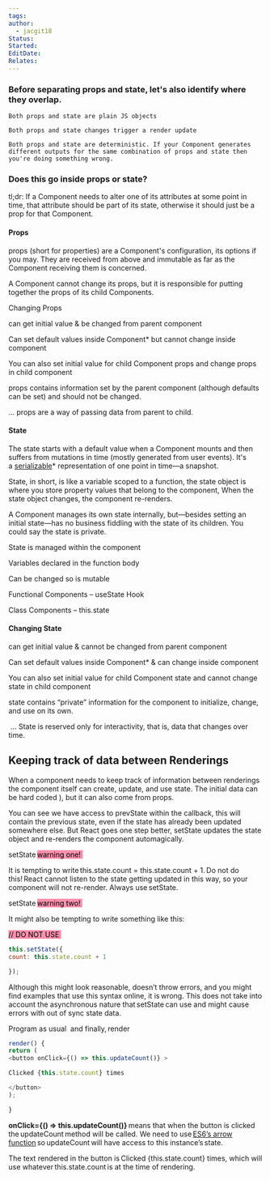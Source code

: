 ```yaml
---
tags: 
author:
  - jacgit18
Status: 
Started: 
EditDate: 
Relates:
---
```

### Before separating props and state, let's also identify where they overlap. 
```
Both props and state are plain JS objects 

Both props and state changes trigger a render update 

Both props and state are deterministic. If your Component generates different outputs for the same combination of props and state then you're doing something wrong. 

```

### Does this go inside props or state? 

tl;dr: If a Component needs to alter one of its attributes at some point in time, that attribute should be part of its state, otherwise it should just be a prop for that Component. 

#### Props 

props (short for properties) are a Component's configuration, its options if you may. They are received from above and immutable as far as the Component receiving them is concerned. 

A Component cannot change its props, but it is responsible for putting together the props of its child Components. 

Changing Props  

can get initial value & be changed from parent component  

Can set default values inside Component* but cannot change inside component  

You can also set initial value for child Component props and change props in child component  

props contains information set by the parent component (although defaults can be set) and should not be changed. 

... props are a way of passing data from parent to child. 

#### State 

The state starts with a default value when a Component mounts and then suffers from mutations in time (mostly generated from user events). It's a [serializable](onenote:Other.one#Serialization%20vs%20Parsing&section-id={CD0BD125-5364-4419-88DB-0D13D4F31B16}&page-id={FF98ADBC-AB2F-457E-A743-195AF759DF63}&end&base-path=https://mailcitytechcuny-my.sharepoint.com/personal/joshua_carpentier_mail_citytech_cuny_edu/Documents/Notebooks/Dev)* representation of one point in time—a snapshot. 

State, in short, is like a variable scoped to a function, the state object is where you store property values that belong to the component, When the state object changes, the component re-renders. 

A Component manages its own state internally, but—besides setting an initial state—has no business fiddling with the state of its children. You could say the state is private. 

State is managed within the component 

Variables declared in the function body 

Can be changed so is mutable 

Functional Components – useState Hook 

Class Components – this.state 



#### Changing State  

can get initial value & cannot be changed from parent component  

Can set default values inside Component* & can change inside component  

You can also set initial value for child Component state and cannot change state in child component  

state contains “private” information for the component to initialize, change, and use on its own. 

 ... State is reserved only for interactivity, that is, data that changes over time.


## Keeping track of data between Renderings

When a component needs to keep track of information between renderings the component itself can create, update, and use state. The initial data can be hard coded ), but it can also come from props. 

You can see we have access to prevState within the callback, this will contain the previous state, even if the state has already been updated somewhere else. But React goes one step better, setState updates the state object and re-renders the component automagically. 

setState <mark style="background: #FF5582A6;">warning one! </mark>

It is tempting to write this.state.count = this.state.count + 1. Do not do this! React cannot listen to the state getting updated in this way, so your component will not re-render. Always use setState. 

setState <mark style="background: #FF5582A6;">warning two! </mark>

It might also be tempting to write something like this: 


<mark style="background: #FF5582A6;">// DO NOT USE </mark>
```javascript
this.setState({   
count: this.state.count + 1

});  
```
Although this might look reasonable, doesn’t throw errors, and you might find examples that use this syntax online, it is wrong. This does not take into account the asynchronous nature that setState can use and might cause errors with out of sync state data. 

Program as usual  and finally, render 
```javascript
render() {   
return (
<button onClick={() => this.updateCount()} >             

Clicked {this.state.count} times 

</button>
); 

}  
```

**onClick={() => this.updateCount()}** means that when the button is clicked the updateCount method will be called. We need to use [ES6’s arrow function](https://developer.mozilla.org/en-US/docs/Web/JavaScript/Reference/Functions/Arrow_functions) so updateCount will have access to this instance’s state. 

The text rendered in the button is Clicked {this.state.count} times, which will use whatever this.state.count is at the time of rendering.